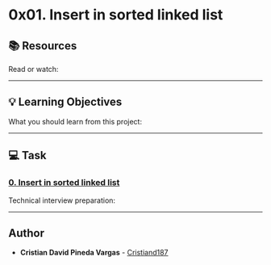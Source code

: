 # 0x01. Insert in sorted linked list

## :books: Resources
Read or watch:

---
## :bulb: Learning Objectives
What you should learn from this project:

---
## :computer: Task

### [0. Insert in sorted linked list](./0-insert_number.c)
Technical interview preparation: 

---

## Author
* **Cristian David Pineda Vargas** - [Cristiand187](https://github.com/Cristiand187)